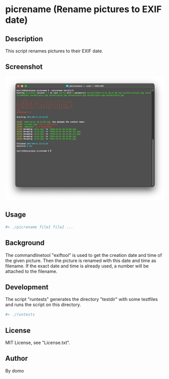 
# picrename (Rename pictures to EXIF date)

## Description

This script renames pictures to their EXIF date.

## Screenshot

![Screenshot](./Screenshot.png)

## Usage

```Bash
#> ./picrename file1 file2 ...
```

## Background

The commandlinetool "exiftool" is used to get the creation date and time of the given picture. Then the picture is renamed with this date and time as filename. If the exact date and time is already used, a number will be attached to the filename.

## Development

The script "runtests" generates the directory "testdir" with some testfiles and runs the script on this directory.

```Bash
#> ./runtests
```

## License

MIT License, see "License.txt".

## Author

By domo
